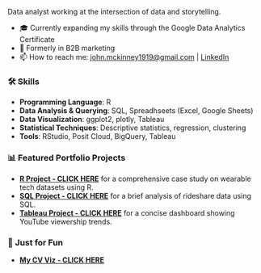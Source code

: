 Data analyst working at the intersection of data and storytelling.

* 🎓 Currently expanding my skills through the Google Data Analytics Certificate
* 💼 Formerly in B2B marketing
* 📫 How to reach me: john.mckinney1919@gmail.com | [LinkedIn](https://www.linkedin.com/in/johnamckinney1234)



### 🛠 Skills
* **Programming Language**: R
* **Data Analysis & Querying**: SQL, Spreadhseets (Excel, Google Sheets)
* **Data Visualization**: ggplot2, plotly, Tableau
* **Statistical Techniques**: Descriptive statistics, regression, clustering
* **Tools**: RStudio, Posit Cloud, BigQuery, Tableau

### 📊 Featured Portfolio Projects

* **[R Project - CLICK HERE](https://johnmckinney-jmk.github.io/R-Bellabeat-analysis/)**
for a comprehensive case study on wearable tech datasets using R.
* **[SQL Project - CLICK HERE](https://johnmckinney-jmk.github.io/SQL-bikeshare-analysis/)**
for a brief analysis of rideshare data using SQL.
* **[Tableau Project - CLICK HERE](https://public.tableau.com/views/Work_In_Progress-YouTubeViews/Dashboard1?:language=en-US&:sid=&:redirect=auth&:display_count=n&:origin=viz_share_link)**
for a concise dashboard showing YouTube viewership trends.

### 🧩 Just for Fun
* **[My CV Viz - CLICK HERE](https://johnmckinney-jmk.github.io/CV-Viz/)**


